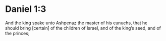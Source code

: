 # Daniel 1:3

And the king spake unto Ashpenaz the master of his eunuchs, that he should bring [certain] of the children of Israel, and of the king’s seed, and of the princes;